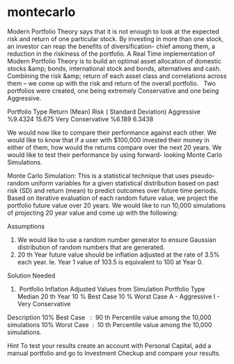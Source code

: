 # montecarlo
Modern Portfolio Theory says that it is not enough to look at the expected risk and return of one particular stock. 
By investing in more than one stock, an investor can reap the benefits of diversification- chief among them, a reduction in the riskiness of the portfolio. 
A Real Time implementation of Modern Portfolio Theory is to build an optimal asset allocation of domestic stocks &amp;amp; bonds, international stock and bonds, alternatives and cash. 
Combining the risk &amp;amp; return of each asset class and correlations across them – we come up with the risk and return of the overall portfolio.  
Two portfolios were created, one being extremely Conservative and one being Aggressive. 

Portfolio Type Return (Mean) Risk ( Standard Deviation) 
Aggressive %9.4324 15.675 
Very Conservative %6.189 6.3438 

We would now like to compare their performance against each other. 
We would like to know that if a user with $100,000 invested their money in either of them, how would the returns compare over the next 20 years. We would like to test their performance by using forward- looking Monte Carlo Simulations. 

Monte Carlo Simulation: 
This is a statistical technique that uses pseudo-random uniform variables for a given statistical distribution based on past risk (SD) and return (mean) to predict outcomes over future time periods. 
Based on iterative evaluation of each random future value, we project the portfolio future value over 20 years. 
We would like to run 10,000 simulations of projecting 20 year value and come up with the following: 

Assumptions 
1. We would like to use a random number generator to ensure Gaussian distribution of random numbers that are generated. 
2. 20 th Year future value should be inflation adjusted at the rate of 3.5% each year. 
Ie. Year 1 value of 103.5 is equivalent to 100 at Year 0. 

Solution Needed 
1.  Portfolio Inflation Adjusted Values from Simulation 
Portfolio Type Median 20 th Year 10 % Best Case 10 % Worst Case 
A - Aggressive I - Very Conservative 

Description 
10% Best Case   :  90 th Percentile value among the 10,000 simulations 
10% Worst Case  :  10 th Percentile value among the 10,000 simulations. 

Hint To test your results create an account with Personal Capital, add a manual portfolio and go to Investment Checkup and compare your results.
